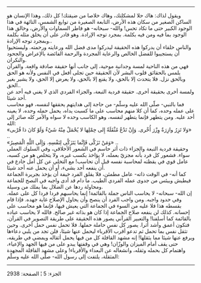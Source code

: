 ------------------------------------------------------------------------

ويقول لذاك: هاك حلا لمشكلتك، وهاك خلاصا من ضيقتك! كل ذلك، وهذا الإنسان
هو الساكن الصغير من سكان هذه الأرض، التابعة الصغيرة من توابع الشمس،
التائهة في هذا الوجود الكبير حتى ما تكاد تحس! والله- سبحانه- هو فاطر
السماوات والأرض، وخالق هذا الوجود بما فيه ومن فيه بكلمة. بمجرد توجه
الإرادة. وهو قادر على أن يخلق مثله بكلمة وبمجرد توجه الإرادة..  
والناس خلقاء أن يدركوا هذه الحقيقة ليدركوا مدى فضل الله ورعايته ورحمته.
وليستحيوا أن يستجيبوا للفضل الخالص والرعاية المجردة والرحمة الفائضة
بالإعراض والجحود والنكران.  
فهي من هذه الناحية لمسة وجدانية موحية، إلى جانب أنها حقيقة صادقة واقعة.
والقرآن يلمس بالحقائق قلوب البشر لأن الحقيقة حين تجلى أفعل في النفس
ولأنه هو الحق وبالحق نزل. فلا يتحدث إلا بالحق، ولا يقنع إلا بالحق، ولا
يعرض إلا الحق، ولا يشير بغير الحق..  
ولمسة أخرى بحقيقة أخرى. حقيقة فردية التبعة، والجزاء الفردي الذي لا يغني
فيه أحد عن أحد شيئا.  
فما بالنبي- صلّى الله عليه وسلّم- من حاجة إلى هدايتهم يحققها لنفسه، فهو
محاسب على عمله وحده، كما أن كلا منهم محاسب على ما كسبت يداه، يحمل حمله
وحده، لا يعينه أحد عليه. ومن يتطهر فإنما يتطهر لنفسه، وهو الكاسب وحده لا
سواه والأمر كله صائر إلى الله:  
«وَلا تَزِرُ وازِرَةٌ وِزْرَ أُخْرى. وَإِنْ تَدْعُ مُثْقَلَةٌ إِلى حِمْلِها لا يُحْمَلْ مِنْهُ شَيْءٌ وَلَوْ كانَ
ذا قُرْبى» ..  
«وَمَنْ تَزَكَّى فَإِنَّما يَتَزَكَّى لِنَفْسِهِ. وَإِلَى اللَّهِ الْمَصِيرُ» ..  
وحقيقة فردية التبعة والجزاء ذات أثر حاسم في الشعور الأخلاقي، وفي السلوك
العملي سواء. فشعور كل فرد بأنه مجزيّ بعمله، لا يؤاخذ بكسب غيره، ولا يتخلص
هو من كسبه، عامل قوي في يقظته لمحاسبة نفسه قبل أن تحاسب! مع التخلي عن كل
أمل خادع في أن ينفعه أحد بشيء، أو أن يحمل عنه أحد شيئا.  
كما أنه- في الوقت ذاته- عامل مطمئن، فلا يقلق الفرد خيفة أن يؤخذ بجريرة
الجماعة فيطيش وييئس من جدوى عمله الفردي الطيب. ما دام قد أدى واجبه في
النصح للجماعة ومحاولة ردها عن الضلال بما يملك من وسيلة.  
إن الله- سبحانه- لا يحاسب الناس جملة بالقائمة! إنما يحاسبهم فردا فردا كل
على عمله. وفي حدود واجبه. ومن واجب الفرد أن ينصح وأن يحاول الإصلاح غاية
جهده. فإذا قام بقسطه هذا فلا عليه من السوء في الجماعة التي يعيش فيها،
فإنما هو محاسب على إحسانه. كذلك لن ينفعه صلاح الجماعة إذا كان هو بذاته
غير صالح. فالله لا يحاسب عباده بالقائمة كما أسلفنا! والتعبير القرآني
يصور هذه الحقيقة على طريقة التصوير في القرآن، فتكون أعمق وأشد أثرا. يصور
كل نفس حاملة حملها. فلا تحمل نفس حمل أخرى. وحين تثقل نفس بما تحمل ثم
تدعو أقرب الأقرباء ليحمل عنها شيئا، فلن تجد من يلبي دعاءها ويرفع عنها
شيئا مما يثقلها! إنه مشهد القافلة كل من فيها يحمل أثقاله ويمضي في طريقه،
حتى يقف أمام الميزان والوزّان! وهي في وقفتها يبدو على من فيها الجهد
والإعياء، واهتمام كل بحمله وثقله، وانشغاله عن البعداء والأقرباء! وعلى
مشهد القافلة المجهدة المثقلة، يلتفت إلى رسول الله- صلّى الله عليه وسلّم:

------------------------------------------------------------------------

الجزء: 5 ¦ الصفحة: 2938
